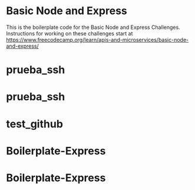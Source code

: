 # Basic Node and Express

This is the boilerplate code for the Basic Node and Express Challenges. Instructions for working on these challenges start at https://www.freecodecamp.org/learn/apis-and-microservices/basic-node-and-express/
# prueba_ssh
# prueba_ssh
# test_github
# Boilerplate-Express
# Boilerplate-Express
